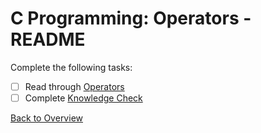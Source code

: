 # C Programming: Operators - README
Complete the following tasks:
- [ ] Read through [Operators](operators.md)
- [ ] Complete [Knowledge Check](knowledge_check.md)

[Back to Overview](../README.md)